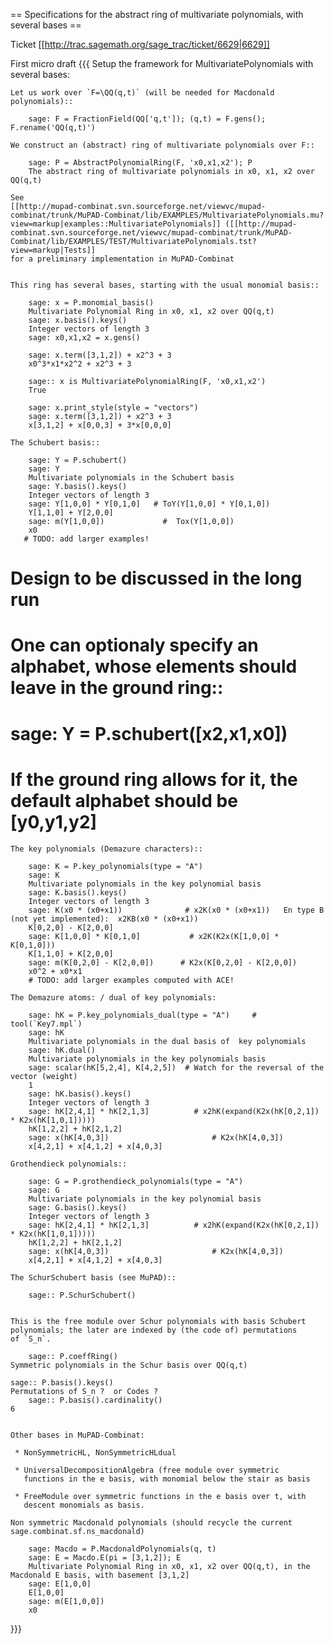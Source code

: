 == Specifications for the abstract ring of multivariate polynomials, with several bases ==

Ticket [[http://trac.sagemath.org/sage_trac/ticket/6629|6629]]

First micro draft
{{{
Setup the framework for MultivariatePolynomials with several bases:

    Let us work over `F=\QQ(q,t)` (will be needed for Macdonald polynomials)::

        sage: F = FractionField(QQ['q,t']); (q,t) = F.gens(); F.rename('QQ(q,t)')

    We construct an (abstract) ring of multivariate polynomials over F::

        sage: P = AbstractPolynomialRing(F, 'x0,x1,x2'); P
        The abstract ring of multivariate polynomials in x0, x1, x2 over QQ(q,t)

    See
    [[http://mupad-combinat.svn.sourceforge.net/viewvc/mupad-combinat/trunk/MuPAD-Combinat/lib/EXAMPLES/MultivariatePolynomials.mu?view=markup|examples::MultivariatePolynomials]] ([[http://mupad-combinat.svn.sourceforge.net/viewvc/mupad-combinat/trunk/MuPAD-Combinat/lib/EXAMPLES/TEST/MultivariatePolynomials.tst?view=markup|Tests]]
    for a preliminary implementation in MuPAD-Combinat


    This ring has several bases, starting with the usual monomial basis::

        sage: x = P.monomial_basis()
        Multivariate Polynomial Ring in x0, x1, x2 over QQ(q,t)
        sage: x.basis().keys()
        Integer vectors of length 3
        sage: x0,x1,x2 = x.gens()

        sage: x.term([3,1,2]) + x2^3 + 3
        x0^3*x1*x2^2 + x2^3 + 3

        sage:: x is MultivariatePolynomialRing(F, 'x0,x1,x2')
        True

        sage: x.print_style(style = "vectors")
        sage: x.term([3,1,2]) + x2^3 + 3
        x[3,1,2] + x[0,0,3] + 3*x[0,0,0]

    The Schubert basis::

        sage: Y = P.schubert()
        sage: Y
        Multivariate polynomials in the Schubert basis
        sage: Y.basis().keys()
        Integer vectors of length 3
        sage: Y[1,0,0] * Y[0,1,0]   # ToY(Y[1,0,0] * Y[0,1,0])
        Y[1,1,0] + Y[2,0,0]
        sage: m(Y[1,0,0])             #  Tox(Y[1,0,0])
        x0
       # TODO: add larger examples!

# Design to be discussed in the long run
#     One can optionaly specify an alphabet, whose elements should leave in the ground ring::
#      sage: Y = P.schubert([x2,x1,x0])
#    If the ground ring allows for it, the default alphabet should be [y0,y1,y2]

    The key polynomials (Demazure characters)::

        sage: K = P.key_polynomials(type = "A")
        sage: K
        Multivariate polynomials in the key polynomial basis
        sage: K.basis().keys()
        Integer vectors of length 3
        sage: K(x0 * (x0+x1))              # x2K(x0 * (x0+x1))   En type B (not yet implemented):  x2KB(x0 * (x0+x1))
        K[0,2,0] - K[2,0,0]
        sage: K[1,0,0] * K[0,1,0]           # x2K(K2x(K[1,0,0] * K[0,1,0]))
        K[1,1,0] + K[2,0,0]
        sage: m(K[0,2,0] - K[2,0,0])      # K2x(K[0,2,0] - K[2,0,0])
        x0^2 + x0*x1
        # TODO: add larger examples computed with ACE!

    The Demazure atoms: / dual of key polynomials:

        sage: hK = P.key_polynomials_dual(type = "A")     # tool(`Key7.mpl`)
        sage: hK
        Multivariate polynomials in the dual basis of  key polynomials
        sage: hK.dual()
        Multivariate polynomials in the key polynomials basis
        sage: scalar(hK[5,2,4], K[4,2,5])  # Watch for the reversal of the vector (weight)
        1
        sage: hK.basis().keys()
        Integer vectors of length 3
        sage: hK[2,4,1] * hK[2,1,3]          # x2hK(expand(K2x(hK[0,2,1]) * K2x(hK[1,0,1]))))
        hK[1,2,2] + hK[2,1,2]
        sage: x(hK[4,0,3])                       # K2x(hK[4,0,3])
        x[4,2,1] + x[4,1,2] + x[4,0,3]

    Grothendieck polynomials::

        sage: G = P.grothendieck_polynomials(type = "A")
        sage: G
        Multivariate polynomials in the key polynomial basis
        sage: G.basis().keys()
        Integer vectors of length 3
        sage: hK[2,4,1] * hK[2,1,3]          # x2hK(expand(K2x(hK[0,2,1]) * K2x(hK[1,0,1]))))
        hK[1,2,2] + hK[2,1,2]
        sage: x(hK[4,0,3])                       # K2x(hK[4,0,3])
        x[4,2,1] + x[4,1,2] + x[4,0,3]

    The SchurSchubert basis (see MuPAD)::

        sage:: P.SchurSchubert()


    This is the free module over Schur polynomials with basis Schubert
    polynomials; the later are indexed by (the code of) permutations
    of `S_n`.

        sage:: P.coeffRing()
	Symmetric polynomials in the Schur basis over QQ(q,t)

	sage:: P.basis().keys()
	Permutations of S_n ?  or Codes ?
        sage:: P.basis().cardinality()
	6


    Other bases in MuPAD-Combinat:

     * NonSymmetricHL, NonSymmetricHLdual

     * UniversalDecompositionAlgebra (free module over symmetric
       functions in the e basis, with monomial below the stair as basis

     * FreeModule over symmetric functions in the e basis over t, with
       descent monomials as basis.

    Non symmetric Macdonald polynomials (should recycle the current sage.combinat.sf.ns_macdonald)

        sage: Macdo = P.MacdonaldPolynomials(q, t)
        sage: E = Macdo.E(pi = [3,1,2]); E
        Multivariate Polynomial Ring in x0, x1, x2 over QQ(q,t), in the Macdonald E basis, with basement [3,1,2]
        sage: E[1,0,0]
        E[1,0,0]
        sage: m(E[1,0,0])
        x0

}}}
